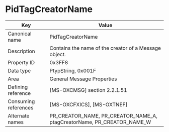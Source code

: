 # PidTagCreatorName

| Key | Value |
|---|---|
| Canonical name | PidTagCreatorName |
| Description | Contains the name of the creator of a Message object. |
| Property ID | 0x3FF8 |
| Data type | PtypString, 0x001F |
| Area | General Message Properties |
| Defining reference | [MS-OXCMSG] section 2.2.1.51 |
| Consuming references | [MS-OXCFXICS], [MS-OXTNEF] |
| Alternate names | PR_CREATOR_NAME, PR_CREATOR_NAME_A, ptagCreatorName, PR_CREATOR_NAME_W |
